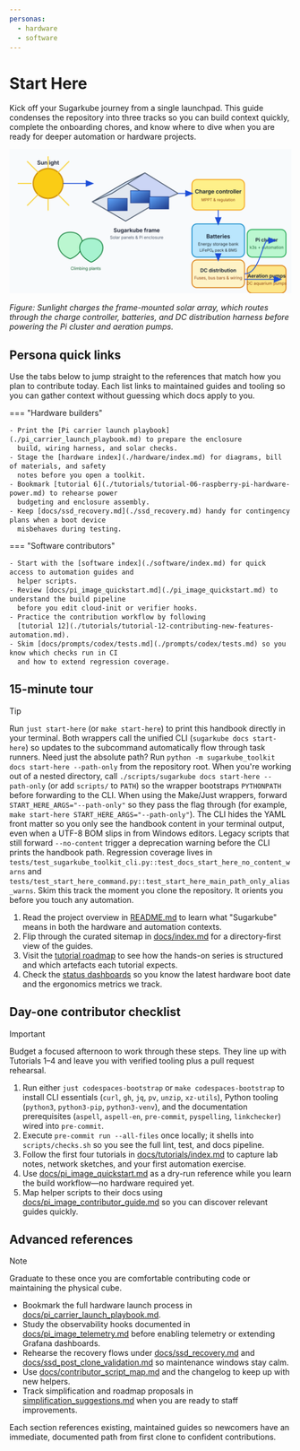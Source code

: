 ```yaml
---
personas:
  - hardware
  - software
---
```


# Start Here

Kick off your Sugarkube journey from a single launchpad. This guide condenses the repository into
three tracks so you can build context quickly, complete the onboarding chores, and know where to dive
when you are ready for deeper automation or hardware projects.

![Sugarkube architecture overview showing power flow from sunlight through solar, charge controller, batteries, and DC loads](images/sugarkube_diagram.svg)

*Figure: Sunlight charges the frame-mounted solar array, which routes through the charge controller,
batteries, and DC distribution harness before powering the Pi cluster and aeration pumps.*

## Persona quick links

Use the tabs below to jump straight to the references that match how you plan to contribute today.
Each list links to maintained guides and tooling so you can gather context without guessing which
docs apply to you.

=== "Hardware builders"

    - Print the [Pi carrier launch playbook](./pi_carrier_launch_playbook.md) to prepare the enclosure
      build, wiring harness, and solar checks.
    - Stage the [hardware index](./hardware/index.md) for diagrams, bill of materials, and safety
      notes before you open a toolkit.
    - Bookmark [tutorial 6](./tutorials/tutorial-06-raspberry-pi-hardware-power.md) to rehearse power
      budgeting and enclosure assembly.
    - Keep [docs/ssd_recovery.md](./ssd_recovery.md) handy for contingency plans when a boot device
      misbehaves during testing.

=== "Software contributors"

    - Start with the [software index](./software/index.md) for quick access to automation guides and
      helper scripts.
    - Review [docs/pi_image_quickstart.md](./pi_image_quickstart.md) to understand the build pipeline
      before you edit cloud-init or verifier hooks.
    - Practice the contribution workflow by following
      [tutorial 12](./tutorials/tutorial-12-contributing-new-features-automation.md).
    - Skim [docs/prompts/codex/tests.md](./prompts/codex/tests.md) so you know which checks run in CI
      and how to extend regression coverage.

## 15-minute tour

> [!TIP]
> Run `just start-here` (or `make start-here`) to print this handbook directly in your terminal.
> Both wrappers call the unified CLI (`sugarkube docs start-here`) so updates to the
> subcommand automatically flow through task runners.
> Need just the absolute path? Run `python -m sugarkube_toolkit docs start-here --path-only`
> from the repository root. When you're working out of a nested directory, call
> `./scripts/sugarkube docs start-here --path-only` (or add `scripts/` to `PATH`) so the
> wrapper bootstraps `PYTHONPATH` before forwarding to the CLI.
> When using the Make/Just wrappers, forward `START_HERE_ARGS="--path-only"`
> so they pass the flag through (for example, `make start-here START_HERE_ARGS="--path-only"`).
> The CLI hides the YAML front matter so you only see the handbook content in your terminal output,
> even when a UTF-8 BOM slips in from Windows editors. Legacy scripts that still forward
> `--no-content` trigger a deprecation warning before the CLI prints the handbook path.
> Regression coverage lives in
> `tests/test_sugarkube_toolkit_cli.py::test_docs_start_here_no_content_warns` and
> `tests/test_start_here_command.py::test_start_here_main_path_only_alias_warns`.
> Skim this track the moment you clone the repository. It orients you before you touch any
> automation.

1. Read the project overview in [README.md](../README.md) to learn what "Sugarkube" means in both the
   hardware and automation contexts.
2. Flip through the curated sitemap in [docs/index.md](./index.md) for a directory-first view of the
   guides.
3. Visit the [tutorial roadmap](./tutorials/index.md) to see how the hands-on series is structured and
   which artefacts each tutorial expects.
4. Check the [status dashboards](./status/README.md) so you know the latest hardware boot date and the
   ergonomics metrics we track.

## Day-one contributor checklist

> [!IMPORTANT]
> Budget a focused afternoon to work through these steps. They line up with Tutorials 1–4 and leave
> you with verified tooling plus a pull request rehearsal.

1. Run either `just codespaces-bootstrap` or `make codespaces-bootstrap` to install CLI essentials
   (`curl`, `gh`, `jq`, `pv`, `unzip`, `xz-utils`), Python tooling (`python3`, `python3-pip`,
   `python3-venv`), and the documentation prerequisites (`aspell`, `aspell-en`, `pre-commit`,
   `pyspelling`, `linkchecker`) wired into `pre-commit`.
2. Execute `pre-commit run --all-files` once locally; it shells into `scripts/checks.sh` so you see
   the full lint, test, and docs pipeline.
3. Follow the first four tutorials in [docs/tutorials/index.md](./tutorials/index.md) to capture lab
   notes, network sketches, and your first automation exercise.
4. Use [docs/pi_image_quickstart.md](./pi_image_quickstart.md) as a dry-run reference while you learn
   the build workflow—no hardware required yet.
5. Map helper scripts to their docs using [docs/pi_image_contributor_guide.md](./pi_image_contributor_guide.md)
   so you can discover relevant guides quickly.

## Advanced references

> [!NOTE]
> Graduate to these once you are comfortable contributing code or maintaining the physical cube.

- Bookmark the full hardware launch process in [docs/pi_carrier_launch_playbook.md](./pi_carrier_launch_playbook.md).
- Study the observability hooks documented in [docs/pi_image_telemetry.md](./pi_image_telemetry.md) before
  enabling telemetry or extending Grafana dashboards.
- Rehearse the recovery flows under [docs/ssd_recovery.md](./ssd_recovery.md) and
  [docs/ssd_post_clone_validation.md](./ssd_post_clone_validation.md) so maintenance windows stay calm.
- Use [docs/contributor_script_map.md](./contributor_script_map.md) and the changelog to keep up with new helpers.
- Track simplification and roadmap proposals in [simplification_suggestions.md](../simplification_suggestions.md)
  when you are ready to staff improvements.

Each section references existing, maintained guides so newcomers have an immediate, documented path
from first clone to confident contributions.
